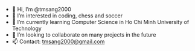 - 👋 Hi, I’m @tmsang2000
- 👀 I’m interested in coding, chess and soccer
- 🌱 I’m currently learning Computer Science in Ho Chi Minh University of Technology
- 💞️ I’m looking to collaborate on many projects in the future
- 📫 Contact: tmsang2000@gmail.com

<!---
tmsang2000/tmsang2000 is a ✨ special ✨ repository because its `README.md` (this file) appears on your GitHub profile.
You can click the Preview link to take a look at your changes.
--->

